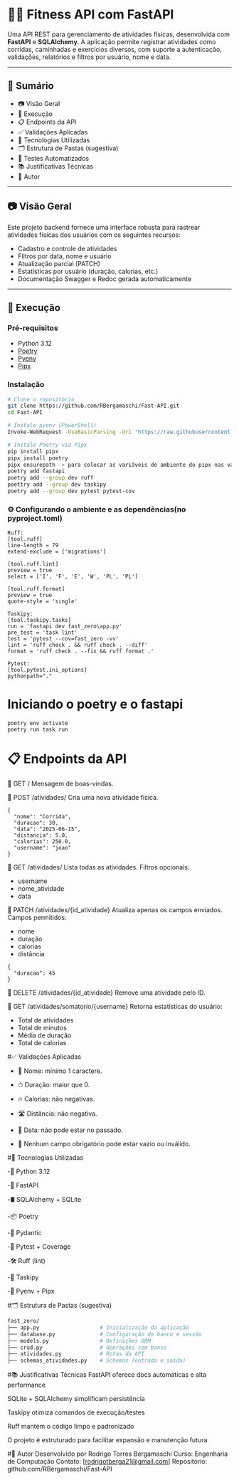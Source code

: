# 🏋️‍♀️ Fitness API com FastAPI

Uma API REST para gerenciamento de atividades físicas, desenvolvida com **FastAPI** e **SQLAlchemy**. A aplicação permite registrar atividades como corridas, caminhadas e exercícios diversos, com suporte a autenticação, validações, relatórios e filtros por usuário, nome e data.

---

## 📌 Sumário

- 📷 Visão Geral
- 🚀 Execução
- 📋 Endpoints da API
- ✅ Validações Aplicadas
- 🔧 Tecnologias Utilizadas
- 🗂 Estrutura de Pastas (sugestiva)
- 🧪 Testes Automatizados
- 📚 Justificativas Técnicas
- 👤 Autor

---

## 📷 Visão Geral

Este projeto backend fornece uma interface robusta para rastrear atividades físicas dos usuários com os seguintes recursos:

- Cadastro e controle de atividades
- Filtros por data, nome e usuário
- Atualização parcial (PATCH)
- Estatísticas por usuário (duração, calorias, etc.)
- Documentação Swagger e Redoc gerada automaticamente

---

## 🚀 Execução

### Pré-requisitos

- Python 3.12
- [Poetry](https://python-poetry.org/)
- [Pyenv](https://github.com/pyenv-win/pyenv-win)
- [Pipx](https://pypa.github.io/pipx/)

### Instalação

```bash
# Clone o repositório
git clone https://github.com/RBergamaschi/Fast-API.git
cd Fast-API

# Instale pyenv (PowerShell)
Invoke-WebRequest -UseBasicParsing -Uri "https://raw.githubusercontent.com/pyenv-win/pyenv-win/master/pyenv-win/install-pyenv-win.ps1" -OutFile "./install-pyenv-win.ps1"; &"./install-pyenv-win.ps1"

# Instale Poetry via Pipx
pip install pipx
pipx install poetry
pipx ensurepath -> para colocar as variáveis de ambiente do pipx nas variáveis de ambiente do sistema
poetry add fastapi
poetry add --group dev ruff
poettry add --group dev taskipy
poetry add --group dev pytest pytest-cov
```
### ⚙️ Configurando o ambiente e as dependências(no pyproject.toml)
```
Ruff:
[tool.ruff]
line-length = 79
extend-exclude = ['migrations']

[tool.ruff.lint]
preview = true
select = ['I', 'F', 'E', 'W', 'PL', 'PL']

[tool.ruff.format]
preview = true
quote-style = 'single'

Taskipy:
[tool.taskipy.tasks]
run = 'fastapi dev fast_zero\app.py'
pre_test = 'task lint'
test = 'pytest --cov=fast_zero -vv'
lint = 'ruff check . && ruff check . --diff'
format = 'ruff check . --fix && ruff format .'

Pytest:
[tool.pytest.ini_options]
pythonpath="."
```
# Iniciando o poetry e o fastapi
```
poetry env activate
poetry run task run
```

# 📋 Endpoints da API
🔸 GET /
Mensagem de boas-vindas.

🔸 POST /atividades/
Cria uma nova atividade física.

```📦 Exemplo:
{
  "nome": "Corrida",
  "duracao": 30,
  "data": "2025-06-15",
  "distancia": 5.0,
  "calorias": 250.0,
  "username": "joao"
}
```
🔸 GET /atividades/
Lista todas as atividades. Filtros opcionais:

- username
- nome_atividade
- data

🔸 PATCH /atividades/{id_atividade}
Atualiza apenas os campos enviados. Campos permitidos:
- nome
- duração
- calorias
- distância

```📦 Exemplo:
{
  "duracao": 45
}
```
🔸 DELETE /atividades/{id_atividade}
Remove uma atividade pelo ID.

🔸 GET /atividades/somatorio/{username}
Retorna estatísticas do usuário:

- Total de atividades
- Total de minutos
- Média de duração
- Total de calorias

#✅ Validações Aplicadas

- 📛 Nome: mínimo 1 caractere.

- ⏱ Duração: maior que 0.

- 🔥 Calorias: não negativas.

- 🛣 Distância: não negativa.

- 📅 Data: não pode estar no passado.

- 🚫 Nenhum campo obrigatório pode estar vazio ou inválido.


#🔧 Tecnologias Utilizadas

-🐍 Python 3.12

-🚀 FastAPI

-🛢 SQLAlchemy + SQLite

-📦 Poetry

-📐 Pydantic

-🧪 Pytest + Coverage

-🛠 Ruff (lint)

-📌 Taskipy

-📍 Pyenv + Pipx

#🗂 Estrutura de Pastas (sugestiva)
```bash
fast_zero/
├── app.py                   # Inicialização da aplicação
├── database.py              # Configuração do banco e sessão
├── models.py                # Definições ORM
├── crud.py                  # Operações com banco
├── atividades.py            # Rotas da API
├── schemas_atividades.py    # Schemas (entrada e saída)
```
#📚 Justificativas Técnicas
FastAPI oferece docs automáticas e alta performance

SQLite + SQLAlchemy simplificam persistência

Taskipy otimiza comandos de execução/testes

Ruff mantém o código limpo e padronizado

O projeto é estruturado para facilitar expansão e manutenção futura

#👤 Autor
Desenvolvido por Rodrigo Torres Bergamaschi
Curso: Engenharia de Computação
Contato: [rodrigotberga21@gmail.com]
Repositório: github.com/RBergamaschi/Fast-API

